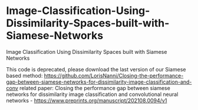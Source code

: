 # Image-Classification-Using-Dissimilarity-Spaces-built-with-Siamese-Networks
Image Classification Using Dissimilarity Spaces built with Siamese Networks

This code is deprecated, please download the last version of our Siamese based method:
https://github.com/LorisNanni/Closing-the-performance-gap-between-siamese-networks-for-dissimilarity-image-classification-and-conv
related paper: 
Closing the performance gap between siamese networks for dissimilarity image classification and convolutional neural networks - https://www.preprints.org/manuscript/202108.0094/v1

